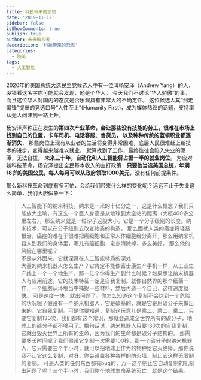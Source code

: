 ```yaml
---
title: 科技带来的恐慌
date: '2019-11-12'
sidebar: false
isShowComments: true
publish: true
author: 未来编写者
description: '科技带来的恐慌'
categories:
  - 随笔
tags:
  - 人工智能
---
```


2020年的美国总统大选民主党候选人中有一位叫杨安泽（Andrew Yang）的人，没错看这名字你可能就会发现，他是个华人。
今天我们不讨论“华人骄傲”的事，而且这位华人对国内的态度是否乐观具有非常大的不确定性。
这位候选人其“剑走偏锋”提出的竞选口号“人性至上”(Humanity First)，成为媒体热议的话题，支持率从无人问津到一路上升。

杨安泽声称正在发生的**第四次产业革命，会让那些没有技能的劳工，很难在市场上找到自己的位置，卡车司机、电话客服、售货员，
以及种种传统的蓝领职业都逐渐消失**，
那些岗位上现有从业者的生活将变得非常困难，底层人民很难赶上新技术的进步，变得越来越难以就业，
就算找到了工作，最终往往会陷入失业的泥潭，无法自拔。
**未来三十年，自动化和人工智能将占据一半的就业岗位**。
为应对新科技革命，杨安泽提出全民基本收入的主打政策：**只要他当选美国总统，年满18岁的美国公民，每人每月可以从政府领取1000美元**，没有任何前提条件。

那么新科技革命到底有多可怕，会给我们带来什么样的变化呢？远远不止于失业这么简单，我们大胆假象一下：  
> 人工智能下的纳米科技。纳米是一米的十亿分之一，这是什么概念？我们只能放大比喻，有这么一个巨人身高是从地球到太空站的距离（大概400多公里左右），那么纳米就是一粒沙子这般大小。它是一个分子级别的长度。纳米技术，可以在分子级别去改变物质的构造，
那么困扰人类的癌症将轻易根治，癌症的难在于很难把癌细胞和正常人体细胞给分离开，那么用纳米机器人到我们的身体里，哪儿有癌细胞，定点清除掉，多么美好，
那么他的风险在哪里呢？  
不是从外面来，它就深藏在人工智能特质的深处  
大量的纳米机器人怎么生产？它肯定不能像富士康生产手机一样，从工业生产线上一个一个地生产，那一亿个你得生产到什么时候？如果想让纳米机器人有应用前途，它的技术特征一定是自我复制。就像自然界的那个细菌一样，一个细胞从环境当中捕捉一些材料，然后再造一个自己，这样速度就快。
可是速度一快，就出问题了。你怎么知道这个复制不会达到一个危险的状况呢？假设有一个纳米机器人，它是碳基的，就是它是用碳分子来做出来的，它自我复制。可是你要知道，复制这玩意儿是乘二、乘二、乘二，只要它复制130次，我们都有这个常识，那就会造成全世界所有的碳分子，地球上的碳分子都不够用了。换句话说，纳米机器人只要130次的自我复制，它就会毁灭世界上所有的生命，因为我们的生命都是碳分子结构的。
那需要多长时间呢？我们假设它复制一次需要100秒，那一个碳分子的纳米机器人，它只需要三个半小时，就可以把地球上作为的物种给它灭绝掉。那你说我不让它这么复制，对呀，你会设置各种各样的防火墙，制止它这样无限制的复制。
可是人类的任何东西都有bug的，万一这个制止它自动复制的机制出问题了呢？三个半小时，我们整个地球生命系统灭亡，就是这个结果。




